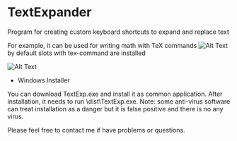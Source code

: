 # TextExpander
Program for creating custom keyboard shortcuts to expand and replace text

For example, it can be used for writing math with TeX commands
![Alt Text](https://psv4.userapi.com/c856332/u446080314/docs/d18/90dec0c5042b/ezgif-1-9722fe9a9dd3.gif?extra=PAwLPitkUgG5WByuOoPfw6CBv5M1y3dsNpdFD7XVhh-Ll3QnPetBVUbMXMzAqgN7w9UxjzgTsVRYec1EdDHrdIXNpAocYW6rFLE_j-7kWjxV-FvTJ6PQ6lhQYdIu_yVeeXcGwzVaAVbEPq21fFtGIZo)
by default slots with tex-command are installed

![Alt Text](https://sun9-20.userapi.com/c855528/v855528084/1d80f3/eLqhPjIzoAQ.jpg)

* Windows Installer

You can download TextExp.exe and install it as common application. After installation, it needs to run
\dist\TextExp.exe. Note: some anti-virus software can treat installation as a danger but it is false positive
and there is no any virus.


Please feel free to contact me if have problems or questions.
